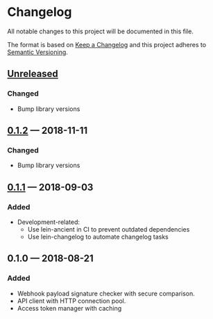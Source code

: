 # Changelog

All notable changes to this project will be documented in this file.

The format is based on [Keep a Changelog](http://keepachangelog.com)
and this project adheres to [Semantic Versioning](http://semver.org/spec/v2.0.0.html).


## [Unreleased]
### Changed
* Bump library versions

## [0.1.2] — 2018-11-11
### Changed
* Bump library versions

## [0.1.1] — 2018-09-03
### Added
* Development-related:
  * Use lein-ancient in CI to prevent outdated dependencies
  * Use lein-changelog to automate changelog tasks

## 0.1.0 — 2018-08-21
### Added
* Webhook payload signature checker with secure comparison.
* API client with HTTP connection pool.
* Access token manager with caching


[0.1.1]: https://github.com/dryewo/clj-github-app/compare/0.1.0...0.1.1
[0.1.2]: https://github.com/dryewo/clj-github-app/compare/0.1.1...0.1.2
[Unreleased]: https://github.com/dryewo/clj-github-app/compare/0.1.2...HEAD
